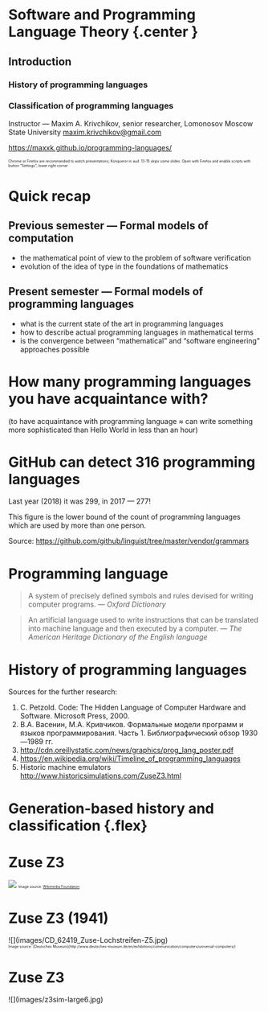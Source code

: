 # Software and Programming Language Theory {.center }
## Introduction
### History of programming languages
### Classification of programming languages
<style>
.twocolumn {
  -moz-column-count: 2;
  -webkit-column-count: 2;
}
.flex {
  display:flex;
  align-items:center;
  justify-content: center;
}

.flex-column {
  display: flex;
  justify-content: center;
}

.slider section .fullwidth img {
  min-width: 90%;
  width: 90%;
  object-fit: cover;
  /* position: relative; */
}

</style>

Instructor — Maxim A. Krivchikov, senior researcher,
Lomonosov Moscow State University
maxim.krivchikov@gmail.com

https://maxxk.github.io/programming-languages/

<span style="font-size: 0.5em">Chrome or Firefox are recommended to watch presentations; Konqueror in aud. 13-15 skips some slides. Open with Firefox and enable scripts with button “Settings”, lower right corner</span>

# Quick recap
## Previous semester — Formal models of computation
- the mathematical point of view to the problem of software verification
- evolution of the idea of type in the foundations of mathematics

## Present semester — Formal models of programming languages
- what is the current state of the art in programming languages
- how to describe actual programming languages in mathematical terms
- is the convergence between “mathematical” and “software engineering” approaches possible

# How many programming languages you have acquaintance with?
(to have acquaintance with programming language ≈ can write something more sophisticated than Hello World in less than an hour)


# GitHub can detect 316 programming languages

Last year (2018) it was 299, in 2017 — 277!

This figure is the lower bound of the count of programming languages which are used by more than one person.

Source: https://github.com/github/linguist/tree/master/vendor/grammars


# Programming language

> A system of precisely defined symbols and rules devised for writing computer programs.
> — <cite>Oxford Dictionary</cite>

> An artificial language used to write instructions that can be translated into machine language and then executed by a computer.
> — <cite>The American Heritage Dictionary of the English language</cite>


# History of programming languages

Sources for the further research:

1. C. Petzold. Code: The Hidden Language of Computer Hardware and Software. Microsoft Press, 2000.
1. В.А. Васенин, М.А. Кривчиков. Формальные модели программ и языков программирования. Часть 1. Библиографический обзор 1930—1989 гг.
2. http://cdn.oreillystatic.com/news/graphics/prog_lang_poster.pdf
3. https://en.wikipedia.org/wiki/Timeline_of_programming_languages
4. Historic machine emulators http://www.historicsimulations.com/ZuseZ3.html

# Generation-based history and classification {.flex}

# Zuse Z3
![](images/Z3_Deutsches_Museum.jpg)
<span style="font-size: 0.5em">Image source: [Wikimedia Foundation](https://commons.wikimedia.org/wiki/File:Z3_Deutsches_Museum.JPG)</span>


# Zuse Z3 (1941)
<div class="fullwidth">
![](images/CD_62419_Zuse-Lochstreifen-Z5.jpg)
</div>
<span style="font-size: 0.5em">Image source: [Deutsches Museum](http://www.deutsches-museum.de/en/exhibitions/communication/computers/universal-computers/)</span>


# Zuse Z3
<div class="fullwidth" style="max-height: 60%; height: 60%; max-width: 55%">
![](images/z3sim-large6.jpg)
</div>
<span style="font-size:small">Image source: https://www.linuxvoice.com/konrad-zuse-nearly-the-german-turing-5/</span>


Some of the early machines (not Zuse Z3) were programmed by rewiring. These machines are not actually automatic programmable computers.

# Machine code
Binary representation of elementary instructions which can be executed directly on CPU.
## 1GL (first-generation programming languages)
See also: Bootstrapping a simple compiler from nothing - 1GL to 3GL

http://homepage.ntlworld.com/edmund.grimley-evans/bcompiler.html

https://github.com/smtlaissezfaire/bcompiler

```x86asm
# _start:
  e8 25 00 00 00    # call  gethex
  c1 e0 04          # sall  $4,%eax
  50                # push  %eax
  e8 1c 00 00 00    # call  gethex
  01 04 24          # add  %eax,(%esp)
  e8 03 00 00 00    # call  putchar
  58                # pop  %eax
  eb e7             # jmp  _start

# +25
# putchar:
  31 db           # xor  %ebx,%ebx
  43              # inc  %ebx
  8d 4c 24 04     # lea  4(%esp),%ecx
  89 da           # mov  %ebx,%edx
  b8 04 00 00 00  # mov  $4,%eax
  cd 80           # int  $0x80
  c3              # ret
```

# Simple CPU
<div style="height:80%;">
![](images/petzold-cpu.png)
</div>
<span style="font-size: 0.5em">Source: C.Petzold. Code</span>

# Microcode
Current CPUs are not hardwired. The connections between logic units at the opcode execution time are maintained by the microcode — sequence of bit packages describing the signals at each clock.
<div class="twocolumn">

  <div class="fullwidth">
  ![](images/gemini-microinstruction.gif)
  </div>
  <div style="font-size: 0.5em">
  Source: http://www.cs.indiana.edu/~jwmills/EDUCATION.NOTEBOOK/b443/b443.gemini.html
  See also:
  http://www.bedroomlan.org/projects/mcasm
  http://williams.comp.ncat.edu/COMP375/Microcode.pdf
  http://minnie.tuhs.org/CompArch/Tutes/week04.html
  </div>
  <div class="fullwidth" style="max-width: 80%">
  ![](images/gemini-microarchitecture.gif)
  </div>
</div>

# 2GL (second-generation programming languages)
Opcode (mnemonic): `add`, `sub`, `jmp`, `je`, `and`, `mov`

Operand: register, constant value, flag, memory, label

Label: get offset at the specified point

<div style="-webkit-column-count: 2; -moz-column-count: 2">
```x86asm
global  strlen
  ; int strlen(const char *string);
strlen:
  push  edi
  sub  ecx, ecx
  mov  edi, [esp+8]
  not  ecx
  sub  al, al
  cld
repne  scasb
  not  ecx
  pop  edi
  lea  eax, [ecx-1]
  ret
```

```x86asm
zstr_count:
  mov ecx, -1

.loop:
  inc ecx
  cmp byte [eax+ecx], 0
  jne .loop

.done:
  ret
```
</div>

# Assembly languages
Assembly instructions are converted into the machine code. 

<span style="font-size: 0.5em:">http://www.c-jump.com/CIS77/CPU/IsaDesign/lecture.html</span>

Simplifed x86-like instruction encoding

<div class="fullwidth">
![](images/simple_encoding.png)
</div>


# Macroassembler 
## "2.5 generation" language
Macroassemblers allow macros: special directives with parameters which can be substituted at the assembly time.
<div class="twocolumn">
```x86asm
ForLp           macro   LCV, Start, Stop
ifndef  $$For&LCV&      
$$For&LCV&      =       0
else
$$For&LCV&      =       $$For&LCV& + 1
endif

mov     ax, Start
mov     LCV, ax

MakeLbl $$For&LCV&, %$$For&LCV&

mov     ax, LCV
cmp     ax, Stop
jgDone  $$Next&LCV&, %$$For&LCV&
endm

Next            macro   LCV
inc     LCV
jmpLoop $$For&LCV&, %$$For&LCV&
MakeLbl $$Next&LCV&, %$$For&LCV&
endm
```

```x86asm
ForLp   I, 0, 15
ForLp   J, 0, 6

ldax    A, I, J         ;Fetch A[I][J]
mov     bx, 15          ;Compute 16-I.
sub     bx, I
ldax    b, bx, J, imul  ;Multiply in B[15-I][J].
stax    x, J, I         ;Store to X[J][I]

Next    J
Next    I
```
</div>

# High-level programming languages
## 3GL (third-generation programming languages)
Third-generation programming languages feature machine-independence, complex data and code constructions.
```c
typedef struct timespec {
    time_t   tv_sec;        /* seconds */
    long     tv_nsec;       /* nanoseconds */
};

int main(int argc, char **argv) {
    int clk_id = CLOCK_REALTIME;
    const uint TIME_FMT = strlen("2012-12-31 12:59:59.123456789") + 1;
    char timestr[TIME_FMT];

    struct timespec ts, res;
    for (int i = 0; i < 100; i++) {
      clock_getres(clk_id, &res);
      clock_gettime(clk_id, &ts);
    }

    if (timespec2str(timestr, TIME_FMT, &ts) != 0) {
        printf("timespec2str failed!\n");
        return EXIT_FAILURE;
    } else {
        unsigned long resol = res.tv_sec * NANO + res.tv_nsec;
        printf("CLOCK_REALTIME: res=%ld ns, time=%s\n", resol, timestr);
        return EXIT_SUCCESS;
    }
}
```

# 4GL: Data querying and manipulation languages
Fourth-generation languages are declarative, mostly concerned with data manipulation.
<div class="twocolumn">
```sql
select  quartile,  
  min(spend) as min,  
  max(spend) as max
from (
  select  spend,  ntile(4)
    over (order by spend asc)
    quartile
  from (
    select user_id,
      sum(price) as spend
    from purchases
    group by 1
  ) user_spend
) user_spend_quartiles
group by 1
order by ntile asc
```
![](images/ntiles.png)
<div class="small">Source: https://www.periscopedata.com/blog/window-functions-by-example.html</div>
</div>
SQL (without cursors and imperative extensions) is probably the only successful general fourth generation language.

# 4GL: Data querying and manipulation languages
Also include: report and form-generation languages (ABAP, dBase, FoxPro), wide range of domain specific declarative languages (Wolfram Language, AMPL, MATLAB).

Some features of modern high-level programming languages take roots in 4GL (e.g. list comprehensions).

Some disadvantages of 4GL:

- syntax is very verbose, unneccessarily mimics natural languge
- complicated debugging
- unpredictable performance (programs in 4GL are, usually, orders of magnutude slower than high-performance optimized implementation in general-purpose programming language)
- complicated development process, compatibility problems

# 5GL: Logical inference and constraint-based
Fifth-generation languages were the ultimate dream of software engineers in 1980s :)

Example: Prolog, Datalog

Programmer specifies the model and formulates the task. The runtime solves the specified constraints using some knowledge-inference engines (first-order inferene, frame inference).

You can try Prolog here: http://swish.swi-prolog.org/example/houses_puzzle.pl

# Einstein riddle (who keeps zebra?) in Prolog
```prolog
neigh(Left, Right, List) :-
        List = [Left | [Right | _]];
        List = [_ | [Left | Right]].

zebraowner(Houses, ZebraOwner):-
        member([englishman, _, red], Houses),
        member([spanish, jaguar, _], Houses),
        neigh([_, snail, _], [japanese, _, _], Houses),
        neigh([_, snail, _], [_, _, blue], Houses),
        member([ZebraOwner, zebra, _], Houses),
        member([_, _, green], Houses).


zebra(X) :- zebraowner([_, _, _], X).
```

```
zebra(Owner).
> Owner = japanese
```

# II. Influential programming languages
## First widespread programming languages
Fortran, Cobol, Algol, Lisp

## Languages which introduced some important concepts
ML, Prolog, Smalltalk, Forth, APL, Refal, Haskell


# FORTRAN: the first widely-used high-level language
FORmula TRANslator. John Backus, IBM, 1954-57
```fortran
C AREA OF A TRIANGLE - HERON'S FORMULA
C INPUT - CARD READER UNIT 5, INTEGER INPUT
C OUTPUT - LINE PRINTER UNIT 6, REAL OUTPUT
C INPUT ERROR DISPLAY ERROR OUTPUT CODE 1 IN JOB CONTROL LISTING
      INTEGER A,B,C
      READ(5,501) A,B,C
  501 FORMAT(3I5)
      IF(A.EQ.0 .OR. B.EQ.0 .OR. C.EQ.0) STOP 1
      S = (A + B + C) / 2.0
      AREA = SQRT( S * (S - A) * (S - B) * (S - C) )
      WRITE(6,601) A,B,C,AREA
  601 FORMAT(4H A= ,I5,5H  B= ,I5,5H  C= ,I5,8H  AREA= ,F10.2,12HSQUARE UNITS)
      STOP
      END
```

# Fortran is alive
Fortran 2018 was released on November 28, 2018. It specifies interoperability with C programming language and parallel computing intrinsics.

http://www.fortran.bcs.org/2012/nm_talk.pdf

```fortran
do i = this_image(), limit, num_images()
    pi = pi + (-1)**(i+1) / real( 2*i-1, kind=rk )
end do
    sync all ! global barrier
if (img .eq. 1) then
    do i = 2, nimgs
        pi = pi + pi[i]
    end do
    pi = pi * 4.0_rk
end if
```

Equivalent to MPI code:
```fortran
do i = rank+1, limit, nprocs
    pi = pi + (-1)**(i+1) / real( 2*i-1, kind=rk )
end do
call MPI_REDUCE( pi, picalc, 1, MPI_DOUBLE_PRECISION, &
    MPI_SUM, 0, MPI_COMM_WORLD, ierr )
picalc = picalc * 4.0_rk
```

# COBOL: COmmon Business-Oriented Language
Grace M. Hopper, CODASYL consortium, 1959.

One of the first languages initially designed without any academic (computer science) influence.

Nowadays, as I have probably already mentioned in an introduction of the previous course, COBOL programs represent the canonical example of legacy code: more than a half of an enterprises (in US) use several billions lines of COBOL code in their everyday activity. The migration cost is very high, so in short future COBOL share won't drop significantly.

# COBOL: 4GL prototype
<div class="smaller">
```cobol
RD  sales-report
         PAGE LIMITS 60 LINES
         FIRST DETAIL 3
         CONTROLS seller-name.

     01  TYPE PAGE HEADING.
         03  COL 1                    VALUE "Sales Report".
         03  COL 74                   VALUE "Page".
         03  COL 79                   PIC Z9 SOURCE PAGE-COUNTER.

     01  sales-on-day TYPE DETAIL, LINE + 1.
         03  COL 3                    VALUE "Sales on".
         03  COL 12                   PIC 99/99/9999 SOURCE sales-date.
         03  COL 21                   VALUE "were".
         03  COL 26                   PIC $$$$9.99 SOURCE sales-amount.

     01  invalid-sales TYPE DETAIL, LINE + 1.
         03  COL 3                    VALUE "INVALID RECORD:".
         03  COL 19                   PIC X(34) SOURCE sales-record.

     01  TYPE CONTROL HEADING seller-name, LINE + 2.
         03  COL 1                    VALUE "Seller:".
         03  COL 9                    PIC X(30) SOURCE seller-name.
```
```cobol
OPEN INPUT sales, OUTPUT report-out
          INITIATE sales-report

          PERFORM UNTIL 1 <> 1
              READ sales
                  AT END
                      EXIT PERFORM
              END-READ

              VALIDATE sales-record
              IF valid-record
                  GENERATE sales-on-day
              ELSE
                  GENERATE invalid-sales
              END-IF
          END-PERFORM

          TERMINATE sales-report
          CLOSE sales, report-out
          .
```
</div>

# ABAP (contemporary COBOL successor, SAP ERP)
SAP SE, ~1981-83.
```abap
REPORT ZSOURCE2307.
* List of the current program
WRITE / 'I am program ZSOURCE2307'.
* External perform
PERFORM EXTFORM IN PROGRAM ZSOURCE2308.

Program 2
REPORT ZSOURCE2308.
* Form definition
FORM EXTFORM.
if sy-cprog <> 'ZSOURCE2307'.
  WRITE / 'I am extform in program ZSOURCE2308.'.
endif.
ENDFORM.
```

# ALGOL
ALGOrithmic Language, first implementation in 1958 (known as International Algebraic Language, IAL).

Developed by joint committee of American and Soviet computer scientists, after standartization was immediately adopted as GOST standart in USSR. John Backus (one of FORTRAN creators), John McCarthy (creator of LISP), Peter Naur (creator of BNF grammar specification formalism), Edsger Dijkstra (no need to introduce :) took part in the original development. Algol 60 and Algol 68 followed.

Code examples in the following slides are in Algol 68, which is different from the most widespread Algol 60.

# ALGOL
```algol
proc abs max = ([,]real a, ref real y, ref int i, k)real:
comment The absolute greatest element of the matrix a, of size ⌈a by 2⌈a
is transferred to y, and the subscripts of this element to i and k; comment
begin
   real y := 0; i := ⌊a; k := 2⌊a;
   for p from ⌊a to ⌈a do
     for q from 2⌊a to 2⌈a do
       if abs a[p, q] > y then
           y := abs a[p, q];
           i := p; k := q
       fi
     od
   od;
   y
end # abs max #
```

# ALGOL
<div class="smaller">
```algol
ref vector row = m[2,];  # define a ref (pointer) to the 2nd row #
ref vector col = m[,2];  # define a ref (pointer) to the 2nd column #

mode node = union (real, int, compl, string),
     list = struct (node val, ref list next);
node n := "1234";

# tagged unions #
case n in
   (real r):   print(("real:", r)),
   (int i):    print(("int:", i)),
   (compl c):  print(("compl:", c)),
   (string s): print(("string:", s))
   out         print(("?:", n))
esac
```

```algol
prio max = 9;
# Custom operators with overloading! #
op max = (int a,b) int: ( a>b | a | b );
op max = (real a,b) real: ( a>b | a | b );
op max = (compl a,b) compl: ( abs a > abs b | a | b );

op max = ([]real a) real:
   (real out := a[lwb a];
    for i from lwb a + 1 to upb a do ( a[i]>out | out:=a[i] ) od;
    out)
```
</div>

# LISP
## dynamic typing, functional programming, macros
Introduced by John McCarthy in 1958, based on lambda-calculus. One of the most popular languages for AI development in time span from 1960s to the end of 1980s.

Today there are 3 widespread dialects:

- Scheme (minimal and extensible, see also ["Lambda: the ultimate ..." papers](http://library.readscheme.org/page1.html))
- Common LISP (large system with rich standard library)
- Clojure (LISP dialect for Java ecosystem)

See also: http://www.flownet.com/gat/papers/lisp-java.pdf

# LISP
```sbcl
(defun get-from-list(list pred)
  (let ((ans (first list)))
    (do ((i 1 (1+ i)))
        ((>= i (length list)) ans)
      (when (funcall pred (nth i list) ans)
        (setf ans (nth i list))))))

 (defun get-max(list)
   (get-from-list list #'>))

 (defun get-min(list)
   (get-from-list list #'<))
```

Macros make possible to define "lazy" and "short-circuiting" operators.

```
(defmacro multi-run (times &body algo-call)
   `(loop for ,(gensym) below ,times collect (progn ,@algo-call)))

(multi-run 50 (solve-prob test-case (make-instance 'tabu-search)))
```

# Smalltalk: object-oriented programming
Alan Kay et al., Xerox PARC, 1972

Message-based, prototype-based object-oriented programming
```smalltalk
| rectangles aPoint collisions |
rectangles := OrderedCollection
  with: (Rectangle left: 0 right: 10 top: 100 bottom: 200)
  with: (Rectangle left: 10 right: 10 top: 110 bottom: 210).
aPoint := Point x: 20 y: 20.
collisions := rectangles select: [:aRect | aRect containsPoint: aPoint].
```

# Prolog: logical (constraint-based) programming
Alain Colmerauer, 1972.
(already mentioned at 5GL section)

# Forth: stack-based programming
Charles H. Moore, 1970.
https://skilldrick.github.io/easyforth/#snake
```forth
: move-up  -1 snake-y-head +! ;
: move-left  -1 snake-x-head +! ;
: move-down  1 snake-y-head +! ;
: move-right  1 snake-x-head +! ;

: move-snake-head  direction @
  left over  = if move-left else
  up over    = if move-up else
  right over = if move-right else
  down over  = if move-down
  then then then then drop ;

\ Move each segment of the snake forward by one
: move-snake-tail  0 length @ do
    i snake-x @ i 1 + snake-x !
    i snake-y @ i 1 + snake-y !
  -1 +loop ;
```

# APL: array programming
Kenneth Iverson, IBM, 1964.
Array Programming Languages syntax uses special graphical symbols to define array operations.
Example program (Game of Life simulator):

> life←{↑1 ⍵∨.∧3 4=+/,¯1 0 1∘.⊖¯1 0 1∘.⌽⊂⍵}

Check whether an integer is a power of 2 without using +,- operations

> 0=1|2⍟⎕

i.e. 0 = mod(log(input(),2),1)

Unicode standard has some APL-specific symbols.

Advantage: extremely concise (short) programs. Its ASCII-successor J is very popular in "coding golf" competitions.

Disadvantage: unreadable programs.

http://tryapl.org/

# APL example
Prime numbers example (from Wikipedia):
> (~R∊R∘.×R)/R←1↓ιR

Executed from right to left, this means:

- ιR (Iota) = integers from 1 to R (if R = 6, ιR is 1 2 3 4 5 6)
- Drop first element of this vector (↓ function), i.e. 1. So 1↓ιR is 2 3 4 5 6
- Set R to the new vector (←, assignment primitive), i.e. 2 3 4 5 6
- The / compress function is dyadic (binary) and the interpreter first evaluates its left argument (entirely in parentheses):
    * Generate outer product of R multiplied by R (°.× operator)
    * Build a vector the same length as R with 1 in each place where the corresponding number in R is in the outer product matrix (∈, set inclusion or element of or Epsilon operator), i.e. 0 0 1 0 1
    * Logically negate (not) values in the vector (change zeros to ones and ones to zeros) (∼, logical not or Tilde operator), i.e. 1 1 0 1 0
- Select the items in R for which the corresponding element is 1 (/ compress operator), i.e. 2 3 5

# Refal (REcursive Functions ALGOrithmic Language)

Created in Soviet Union in 1968 by Valentin F. Turchin.

Recursive term rewriting language, based on Markov Algorithms.
Original concept of Refal was the metalanguage for programming language syntax and semantics.
Features advanced pattern-matching.

Example: Palindrome

```
 Pal { = True;
    s.1 = True;
    s.1 e.2 s.1 = <Pal e.2>;
    e.1 = False;  }
```

Implementations:

1. CMC MSU Refal-2 https://github.com/cmc-msu-ai/refal
2. BMSTU Refal → C compiler
  - https://github.com/rfatkullin/bmstu-refal-compiler
  - https://github.com/rfatkullin/bmstu-refal-runtime
  


# Refal Example: untyped lambda-calculus interpreter

<div class="twocolumn">

```
Wait = <Card> = ;

Subst { 
    s.var t.value s.var e.rest s.x1 
      = t.value <Subst s.var t.value e.rest> ;
    s.var t.value (λ s.var e.body) e.rest 
      = (λ s.var e.body) <Subst s.var t.value e.rest> ;
    s.var t.value (e.inside) e.rest 
      = (<Subst s.var t.value e.inside>) 
        <Subst s.var t.value e.rest> ;
    s.var t.value s.other e.rest 
      = s.other <Subst s.var t.value e.rest> ;
    s.var t.value = ;
}

Beta {
    (( e.double )) e.rest = Step (e.double) e.rest ;
    (λ s.var '.'  e.body) t.value e.rest =
        Step <Subst s.var t.value e.body> e.rest ;
    (λ s.var '.'  e.body) =
        <Beta e.body> : s.state e.result = 
        s.state (λ s.var '.' e.result) ;
    (e.1) e.rest =
        <Beta e.1> => {
            Step e.result = Step (e.result) e.rest ;
            Stuck e.result = <Beta e.rest> 
              : s.state e.result2 =
                s.state (e.result) e.result2 ;
        } ;
    t.neutral e.rest =
        <Beta e.rest> : s.state e.result =
        s.state t.neutral e.result ;
    = Stuck;
}

Loop {
    e.val = 
        <Beta e.val> : s.state e.res =
        <Print s.state> <Print <PPrint ('    ') e.res>> =
        s.state => {
            Step = <Loop <Wait> e.res> ;
            Stuck = <Print DONE> ;
        } 
}

Omega = (λ x '.' x x) (λ y '.' y y) ;
Y = (λ yF '.' (λ yX '.' yF (yX yX)) (λ yX '.' yF (yX yX))) ;
Comp = (λ f '.' (λ g '.' (λ x '.' (g (f x)))));

$ENTRY Go {
 =   <Print <PPrint () <Y> <Fact> 3>>
  <Loop <Y> <Fact> 3> ;
}
```

</div>


# Homework assignments
**Task 1.1** (at most 7* in total, at most one language from category, you can use modern implementations/dialects)

Implement something non-trivial (more than 200 lines in equivalent C code) in languages from list:

<div class="twocolumn">

- Forth **
- APL, J **
- Refal **
- Idris, Agda, Coq **
- Prolog **
- Scheme, Racket, Clojure, Common LISP or Emacs LISP **
- Haskell *
- Smalltalk *
- Fortran *
- Algol *
- Ada *

</div>

<!--
# Project
Alternatively you can write a specification of a toy programming language. In total you will get at least 10 stars.
Choose a single application area and try to imagine a simple programming language which is more convenient to use in that area than, for example, C.

**Project Step 1.\*** Write a "design document" (short informal description, 1-4 pages, in English) of a toy programming language of your choice. Design document must include the following information:
- what is the main focus of the language
- examples of language statements and results of evaluation for such statements

Language must support variables or named function arguments.

# Sample project ideas
- html templating engine
- diagram drawing
- document markup
- arithmetical expressions with units of measurement
- linear algebra
- asynchronous control
- shared-memory concurrency
- distributed-memory concurrency
-->
